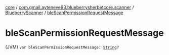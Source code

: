 [core](../../index.md) / [com.gmail.ayteneve93.blueberrysherbetcore.scanner](../index.md) / [BlueberryScanner](index.md) / [bleScanPermissionRequestMessage](./ble-scan-permission-request-message.md)

# bleScanPermissionRequestMessage

(JVM) `var bleScanPermissionRequestMessage: `[`String`](https://kotlinlang.org/api/latest/jvm/stdlib/kotlin/-string/index.html)`?`